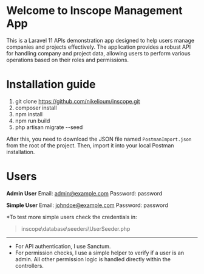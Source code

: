 # Welcome to Inscope Management App

This is a Laravel 11 APIs demonstration app designed to help users manage companies and projects effectively. The application provides a robust API for handling company and project data, allowing users to perform various operations based on their roles and permissions.


# Installation guide

 1. git clone https://github.com/nikelioum/inscope.git
 2. composer install
 3. npm install
 4. npm run build
 5. php artisan migrate --seed


After this, you need to download the JSON file named `PostmanImport.json` from the root of the project. Then, import it into your local Postman installation.

# Users 

**Admin User**
Email: admin@example.com
Password: password

**Simple User**
Email: johndoe@example.com
Password: password

*To test more simple users check the credentials in: 

>  inscope\database\seeders\UserSeeder.php


-----------------

 - For API authentication, I use Sanctum. 
 - For permission checks, I use a simple helper to verify if a user is an admin. All other permission
   logic is handled directly within the controllers.
